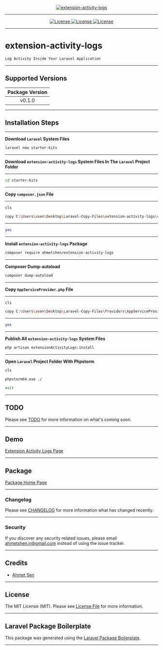 [
    <p align="center">
        <img src="https://banners.beyondco.de/extension-activity-logs.png?theme=dark&packageManager=composer+require&packageName=ahmetshen%2Fextension-activity-logs&pattern=architect&style=style_1&description=Log+Activity+Inside+Your+Laravel+Application&md=1&showWatermark=0&fontSize=125px&images=https%3A%2F%2Flaravel.com%2Fimg%2Flogomark.min.svg" alt="extension-activity-logs">
    </p>
](https://github.com/ahmetshen/extension-activity-logs)

- - - - -

[
    <p align="center">
        <img src="https://img.shields.io/apm/l/atomic-design-ui.svg?" alt="License">
        <img src="https://img.shields.io/badge/License-GPL%20v3-yellow.svg" alt="License">
        <img src="https://img.shields.io/badge/license-AGPL-blue.svg" alt="License">
    </p>
](https://github.com/ahmetshen/extension-activity-logs)

- - - - -

# extension-activity-logs

```bash
Log Activity Inside Your Laravel Application
```

- - - - -

## Supported Versions

| Package Version |
|:---------------:|
|     v0.1.0      |

- - - - -

## Installation Steps

- - - - -

**Download `Laravel` System Files**

```bash
laravel new starter-kits

```

- - - - -

**Download `extension-activity-logs` System Files In The `Laravel` Project Folder**

- - - - -

```bash
cd starter-kits

```

- - - - -

**Copy `composer.json` File**

- - - - -

```bash
cls

copy C:\Users\asen\Desktop\Laravel-Copy-Files\extension-activity-logs\composer.json C:\xampp\htdocs\starter-kits\composer.json

```

- - - - -

```bash
yes

```

- - - - -

**Install `extension-activity-logs` Package**

```bash
composer require ahmetshen/extension-activity-logs

```

- - - - -

**Composer Dump-autoload**

```bash
composer dump-autoload

```

- - - - -

**Copy `AppServiceProvider.php` File**

- - - - -

```bash
cls

copy C:\Users\asen\Desktop\Laravel-Copy-Files\Providers\AppServiceProvider.php C:\xampp\htdocs\starter-kits\app\Providers\AppServiceProvider.php

```

- - - - -

```bash
yes

```

- - - - -

**Publish All `extension-activity-logs` System Files**

```bash
php artisan extensionActivityLogs:install

```

- - - - -

**Open `Laravel` Project Folder With Phpstorm**

```bash
cls

phpstorm64.exe ./

exit

```

- - - - -

## TODO

Please see [TODO](TODO.md) for more information on what's coming soon.

- - - - -

## Demo

[Extension Activity Logs Page](http://starter-kits.test)

- - - - -

## Package

[Package Home Page](https://github.com/ahmetshen/extension-activity-logs)

- - - - -

### Changelog

Please see [CHANGELOG](CHANGELOG.md) for more information what has changed recently.

- - - - -

### Security

If you discover any security related issues, please email [ahmetshen.jr@gmail.com](mailto:ahmetshen.jr@gmail.com) instead of using the issue tracker.

- - - - -

## Credits

-   [Ahmet Şen](https://github.com/ahmetshen)

- - - - -

## License

The MIT License (MIT). Please see [License File](LICENSE.md) for more information.

- - - - -

## Laravel Package Boilerplate

This package was generated using the [Laravel Package Boilerplate](https://laravelpackageboilerplate.com).

- - - - -
